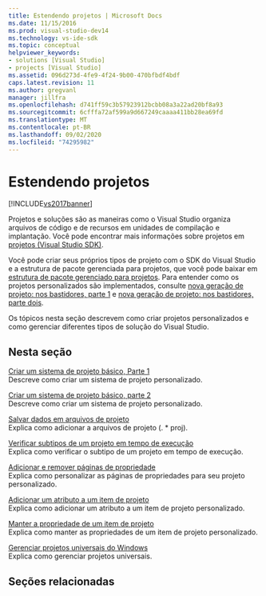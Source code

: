 ```yaml
---
title: Estendendo projetos | Microsoft Docs
ms.date: 11/15/2016
ms.prod: visual-studio-dev14
ms.technology: vs-ide-sdk
ms.topic: conceptual
helpviewer_keywords:
- solutions [Visual Studio]
- projects [Visual Studio]
ms.assetid: 096d273d-4fe9-4f24-9b00-470bfbdf4bdf
caps.latest.revision: 11
ms.author: gregvanl
manager: jillfra
ms.openlocfilehash: d741ff59c3b57923912bcbb08a3a22ad20bf8a93
ms.sourcegitcommit: 6cfffa72af599a9d667249caaaa411bb28ea69fd
ms.translationtype: MT
ms.contentlocale: pt-BR
ms.lasthandoff: 09/02/2020
ms.locfileid: "74295982"
---
```

# <a name="extending-projects"></a>Estendendo projetos
[!INCLUDE[vs2017banner](../includes/vs2017banner.md)]

Projetos e soluções são as maneiras como o Visual Studio organiza arquivos de código e de recursos em unidades de compilação e implantação. Você pode encontrar mais informações sobre projetos em [projetos (Visual Studio SDK)](../extensibility/extending-projects.md).  
  
 Você pode criar seus próprios tipos de projeto com o SDK do Visual Studio e a estrutura de pacote gerenciada para projetos, que você pode baixar em [estrutura de pacote gerenciado para projetos](https://archive.codeplex.com/?p=mpfproj12). Para entender como os projetos personalizados são implementados, consulte [nova geração de projeto: nos bastidores, parte 1](../extensibility/internals/new-project-generation-under-the-hood-part-one.md) e [nova geração de projeto: nos bastidores, parte dois](../extensibility/internals/new-project-generation-under-the-hood-part-two.md).  
  
 Os tópicos nesta seção descrevem como criar projetos personalizados e como gerenciar diferentes tipos de solução do Visual Studio.  
  
## <a name="in-this-section"></a>Nesta seção  
 [Criar um sistema de projeto básico, Parte 1](../extensibility/creating-a-basic-project-system-part-1.md)  
 Descreve como criar um sistema de projeto personalizado.  
  
 [Criar um sistema de projeto básico, parte 2](../extensibility/creating-a-basic-project-system-part-2.md)  
 Descreve como criar um sistema de projeto personalizado.  
  
 [Salvar dados em arquivos de projeto](../extensibility/saving-data-in-project-files.md)  
 Explica como adicionar a arquivos de projeto (. * proj).  
  
 [Verificar subtipos de um projeto em tempo de execução](../extensibility/verifying-subtypes-of-a-project-at-run-time.md)  
 Explica como verificar o subtipo de um projeto em tempo de execução.  
  
 [Adicionar e remover páginas de propriedade](../extensibility/adding-and-removing-property-pages.md)  
 Explica como personalizar as páginas de propriedades para seu projeto personalizado.  
  
 [Adicionar um atributo a um item de projeto](../extensibility/adding-an-attribute-to-a-project-item.md)  
 Explica como adicionar um atributo a um item de projeto personalizado.  
  
 [Manter a propriedade de um item de projeto](../extensibility/persisting-the-property-of-a-project-item.md)  
 Explica como manter as propriedades de um item de projeto personalizado.  
  
 [Gerenciar projetos universais do Windows](../extensibility/managing-universal-windows-projects.md)  
 Explica como gerenciar projetos universais.  
  
## <a name="related-sections"></a>Seções relacionadas

